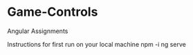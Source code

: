 # Game-Controls
 Angular Assignments


Instructions for first run on your local machine
npm -i 
ng serve
